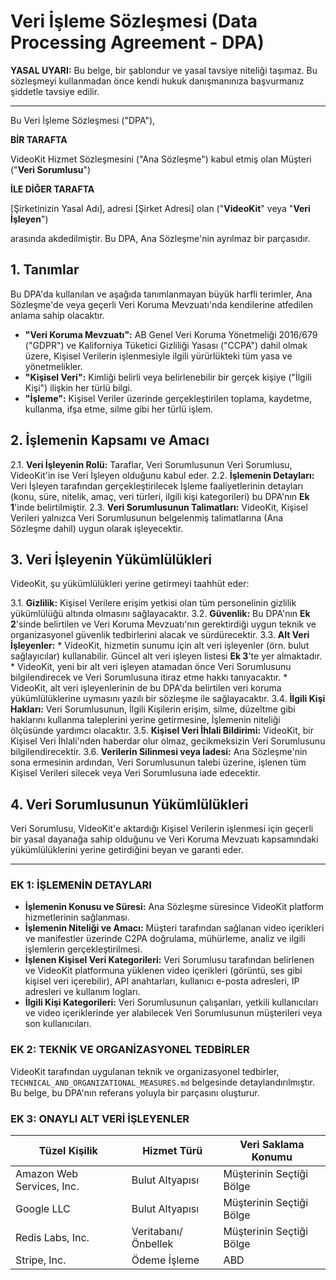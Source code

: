 # Veri İşleme Sözleşmesi (Data Processing Agreement - DPA)

**YASAL UYARI:** Bu belge, bir şablondur ve yasal tavsiye niteliği taşımaz. Bu sözleşmeyi kullanmadan önce kendi hukuk danışmanınıza başvurmanız şiddetle tavsiye edilir.

---

Bu Veri İşleme Sözleşmesi ("DPA"),

**BİR TARAFTA**

VideoKit Hizmet Sözleşmesini ("Ana Sözleşme") kabul etmiş olan Müşteri ("**Veri Sorumlusu**")

**İLE DİĞER TARAFTA**

[Şirketinizin Yasal Adı], adresi [Şirket Adresi] olan ("**VideoKit**" veya "**Veri İşleyen**")

arasında akdedilmiştir. Bu DPA, Ana Sözleşme'nin ayrılmaz bir parçasıdır.

## 1. Tanımlar

Bu DPA'da kullanılan ve aşağıda tanımlanmayan büyük harfli terimler, Ana Sözleşme'de veya geçerli Veri Koruma Mevzuatı'nda kendilerine atfedilen anlama sahip olacaktır.
* **"Veri Koruma Mevzuatı":** AB Genel Veri Koruma Yönetmeliği 2016/679 ("GDPR") ve Kaliforniya Tüketici Gizliliği Yasası ("CCPA") dahil olmak üzere, Kişisel Verilerin işlenmesiyle ilgili yürürlükteki tüm yasa ve yönetmelikler.
* **"Kişisel Veri":** Kimliği belirli veya belirlenebilir bir gerçek kişiye ("İlgili Kişi") ilişkin her türlü bilgi.
* **"İşleme":** Kişisel Veriler üzerinde gerçekleştirilen toplama, kaydetme, kullanma, ifşa etme, silme gibi her türlü işlem.

## 2. İşlemenin Kapsamı ve Amacı

2.1. **Veri İşleyenin Rolü:** Taraflar, Veri Sorumlusunun Veri Sorumlusu, VideoKit'in ise Veri İşleyen olduğunu kabul eder.
2.2. **İşlemenin Detayları:** Veri İşleyen tarafından gerçekleştirilecek İşleme faaliyetlerinin detayları (konu, süre, nitelik, amaç, veri türleri, ilgili kişi kategorileri) bu DPA'nın **Ek 1**'inde belirtilmiştir.
2.3. **Veri Sorumlusunun Talimatları:** VideoKit, Kişisel Verileri yalnızca Veri Sorumlusunun belgelenmiş talimatlarına (Ana Sözleşme dahil) uygun olarak işleyecektir.

## 3. Veri İşleyenin Yükümlülükleri

VideoKit, şu yükümlülükleri yerine getirmeyi taahhüt eder:

3.1. **Gizlilik:** Kişisel Verilere erişim yetkisi olan tüm personelinin gizlilik yükümlülüğü altında olmasını sağlayacaktır.
3.2. **Güvenlik:** Bu DPA'nın **Ek 2**'sinde belirtilen ve Veri Koruma Mevzuatı'nın gerektirdiği uygun teknik ve organizasyonel güvenlik tedbirlerini alacak ve sürdürecektir.
3.3. **Alt Veri İşleyenler:**
    * VideoKit, hizmetin sunumu için alt veri işleyenler (örn. bulut sağlayıcılar) kullanabilir. Güncel alt veri işleyen listesi **Ek 3**'te yer almaktadır.
    * VideoKit, yeni bir alt veri işleyen atamadan önce Veri Sorumlusunu bilgilendirecek ve Veri Sorumlusuna itiraz etme hakkı tanıyacaktır.
    * VideoKit, alt veri işleyenlerinin de bu DPA'da belirtilen veri koruma yükümlülüklerine uymasını yazılı bir sözleşme ile sağlayacaktır.
3.4. **İlgili Kişi Hakları:** Veri Sorumlusunun, İlgili Kişilerin erişim, silme, düzeltme gibi haklarını kullanma taleplerini yerine getirmesine, İşlemenin niteliği ölçüsünde yardımcı olacaktır.
3.5. **Kişisel Veri İhlali Bildirimi:** VideoKit, bir Kişisel Veri İhlali'nden haberdar olur olmaz, gecikmeksizin Veri Sorumlusunu bilgilendirecektir.
3.6. **Verilerin Silinmesi veya İadesi:** Ana Sözleşme'nin sona ermesinin ardından, Veri Sorumlusunun talebi üzerine, işlenen tüm Kişisel Verileri silecek veya Veri Sorumlusuna iade edecektir.

## 4. Veri Sorumlusunun Yükümlülükleri

Veri Sorumlusu, VideoKit'e aktardığı Kişisel Verilerin işlenmesi için geçerli bir yasal dayanağa sahip olduğunu ve Veri Koruma Mevzuatı kapsamındaki yükümlülüklerini yerine getirdiğini beyan ve garanti eder.

---

### EK 1: İŞLEMENİN DETAYLARI

* **İşlemenin Konusu ve Süresi:** Ana Sözleşme süresince VideoKit platform hizmetlerinin sağlanması.
* **İşlemenin Niteliği ve Amacı:** Müşteri tarafından sağlanan video içerikleri ve manifestler üzerinde C2PA doğrulama, mühürleme, analiz ve ilgili işlemlerin gerçekleştirilmesi.
* **İşlenen Kişisel Veri Kategorileri:** Veri Sorumlusu tarafından belirlenen ve VideoKit platformuna yüklenen video içerikleri (görüntü, ses gibi kişisel veri içerebilir), API anahtarları, kullanıcı e-posta adresleri, IP adresleri ve kullanım logları.
* **İlgili Kişi Kategorileri:** Veri Sorumlusunun çalışanları, yetkili kullanıcıları ve video içeriklerinde yer alabilecek Veri Sorumlusunun müşterileri veya son kullanıcıları.

### EK 2: TEKNİK VE ORGANİZASYONEL TEDBİRLER

VideoKit tarafından uygulanan teknik ve organizasyonel tedbirler, `TECHNICAL_AND_ORGANIZATIONAL_MEASURES.md` belgesinde detaylandırılmıştır. Bu belge, bu DPA'nın referans yoluyla bir parçasını oluşturur.

### EK 3: ONAYLI ALT VERİ İŞLEYENLER

| Tüzel Kişilik              | Hizmet Türü        | Veri Saklama Konumu |
|----------------------------|--------------------|---------------------|
| Amazon Web Services, Inc.  | Bulut Altyapısı    | Müşterinin Seçtiği Bölge |
| Google LLC                 | Bulut Altyapısı    | Müşterinin Seçtiği Bölge |
| Redis Labs, Inc.           | Veritabanı/Önbellek | Müşterinin Seçtiği Bölge |
| Stripe, Inc.               | Ödeme İşleme       | ABD                   |